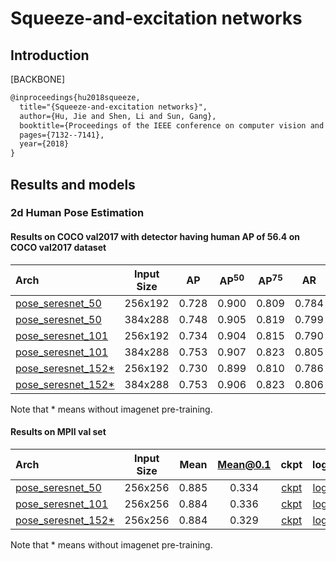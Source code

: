 # Squeeze-and-excitation networks

## Introduction

[BACKBONE]

```latex
@inproceedings{hu2018squeeze,
  title="{Squeeze-and-excitation networks}",
  author={Hu, Jie and Shen, Li and Sun, Gang},
  booktitle={Proceedings of the IEEE conference on computer vision and pattern recognition},
  pages={7132--7141},
  year={2018}
}
```

## Results and models

### 2d Human Pose Estimation

#### Results on COCO val2017 with detector having human AP of 56.4 on COCO val2017 dataset

| Arch | Input Size | AP | AP<sup>50</sup> | AP<sup>75</sup> | AR | AR<sup>50</sup> | ckpt | log |
| :----------------- | :-----------: | :------: | :------: | :------: | :------: | :------: |:------: |:------: |
| [pose_seresnet_50](/configs/top_down/seresnet/coco/seresnet50_coco_256x192.py)  | 256x192 | 0.728 | 0.900 | 0.809 | 0.784 | 0.940 | [ckpt](https://download.openmmlab.com/mmpose/top_down/seresnet/seresnet50_coco_256x192-25058b66_20200727.pth) | [log](https://download.openmmlab.com/mmpose/top_down/seresnet/seresnet50_coco_256x192_20200727.log.json) |
| [pose_seresnet_50](/configs/top_down/seresnet/coco/seresnet50_coco_384x288.py)  | 384x288 | 0.748 | 0.905 | 0.819 | 0.799 | 0.941 | [ckpt](https://download.openmmlab.com/mmpose/top_down/seresnet/seresnet50_coco_384x288-bc0b7680_20200727.pth) | [log](https://download.openmmlab.com/mmpose/top_down/seresnet/seresnet50_coco_384x288_20200727.log.json) |
| [pose_seresnet_101](/configs/top_down/seresnet/coco/seresnet101_coco_256x192.py) | 256x192 | 0.734 | 0.904 | 0.815 | 0.790 | 0.942 | [ckpt](https://download.openmmlab.com/mmpose/top_down/seresnet/seresnet101_coco_256x192-83f29c4d_20200727.pth) | [log](https://download.openmmlab.com/mmpose/top_down/seresnet/seresnet101_coco_256x192_20200727.log.json) |
| [pose_seresnet_101](/configs/top_down/seresnet/coco/seresnet101_coco_384x288.py) | 384x288 | 0.753 | 0.907 | 0.823 | 0.805 | 0.943 | [ckpt](https://download.openmmlab.com/mmpose/top_down/seresnet/seresnet101_coco_384x288-48de1709_20200727.pth) | [log](https://download.openmmlab.com/mmpose/top_down/seresnet/seresnet101_coco_384x288_20200727.log.json) |
| [pose_seresnet_152\*](/configs/top_down/seresnet/coco/seresnet152_coco_256x192.py) | 256x192 | 0.730 | 0.899 | 0.810 | 0.786 | 0.940 | [ckpt](https://download.openmmlab.com/mmpose/top_down/seresnet/seresnet152_coco_256x192-1c628d79_20200727.pth) | [log](https://download.openmmlab.com/mmpose/top_down/seresnet/seresnet152_coco_256x192_20200727.log.json) |
| [pose_seresnet_152\*](/configs/top_down/seresnet/coco/seresnet152_coco_384x288.py) | 384x288 | 0.753 | 0.906 | 0.823 | 0.806 | 0.945 | [ckpt](https://download.openmmlab.com/mmpose/top_down/seresnet/seresnet152_coco_384x288-58b23ee8_20200727.pth) | [log](https://download.openmmlab.com/mmpose/top_down/seresnet/seresnet152_coco_384x288_20200727.log.json) |

Note that \* means without imagenet pre-training.

#### Results on MPII val set

| Arch  | Input Size | Mean | Mean@0.1   | ckpt    | log     |
| :--- | :--------: | :------: | :------: |:------: |:------: |
| [pose_seresnet_50](/configs/top_down/seresnet/mpii/seresnet50_mpii_256x256.py) | 256x256 | 0.885 | 0.334 | [ckpt](https://download.openmmlab.com/mmpose/top_down/seresnet/seresnet50_mpii_256x256-1bb21f79_20200927.pth) | [log](https://download.openmmlab.com/mmpose/top_down/seresnet/seresnet50_mpii_256x256_20200927.log.json) |
| [pose_seresnet_101](/configs/top_down/seresnet/mpii/seresnet101_mpii_256x256.py) | 256x256 | 0.884 | 0.336 | [ckpt](https://download.openmmlab.com/mmpose/top_down/seresnet/seresnet101_mpii_256x256-0ba14ff5_20200927.pth) | [log](https://download.openmmlab.com/mmpose/top_down/seresnet/seresnet101_mpii_256x256_20200927.log.json) |
| [pose_seresnet_152\*](/configs/top_down/seresnet/mpii/seresnet152_mpii_256x256.py) | 256x256 | 0.884 | 0.329 | [ckpt](https://download.openmmlab.com/mmpose/top_down/seresnet/seresnet152_mpii_256x256-6ea1e774_20200927.pth) | [log](https://download.openmmlab.com/mmpose/top_down/seresnet/seresnet152_mpii_256x256_20200927.log.json) |

Note that \* means without imagenet pre-training.
